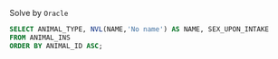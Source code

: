 Solve by `Oracle`
```sql
SELECT ANIMAL_TYPE, NVL(NAME,'No name') AS NAME, SEX_UPON_INTAKE
FROM ANIMAL_INS
ORDER BY ANIMAL_ID ASC;
```